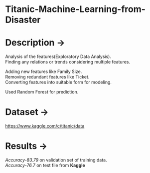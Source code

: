 # Titanic-Machine-Learning-from-Disaster

# Description ->

Analysis of the features(Exploratory Data Analysis).<br> 
Finding any relations or trends considering multiple features.

Adding new features like Family Size.<br>
Removing redundant features like Ticket.<br>
Converting features into suitable form for modeling.<br>

Used Random Forest for prediction.

# Dataset ->

https://www.kaggle.com/c/titanic/data

# Results ->

<i>Accuracy-83.79</i> on validation set of training data.<br>
<i>Accuracy-76.7</i> on test file from <b>Kaggle</b> 
